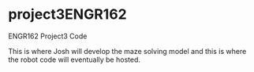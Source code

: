 # project3ENGR162
ENGR162 Project3 Code

This is where Josh will develop the maze solving model and this is where the robot code will eventually be hosted.